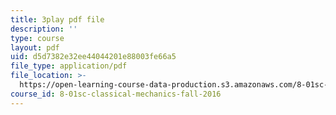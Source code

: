 ```yaml
---
title: 3play pdf file
description: ''
type: course
layout: pdf
uid: d5d7382e32ee44044201e88003fe66a5
file_type: application/pdf
file_location: >-
  https://open-learning-course-data-production.s3.amazonaws.com/8-01sc-classical-mechanics-fall-2016/d5d7382e32ee44044201e88003fe66a5_yLb_a1EE888.pdf
course_id: 8-01sc-classical-mechanics-fall-2016
---
```

